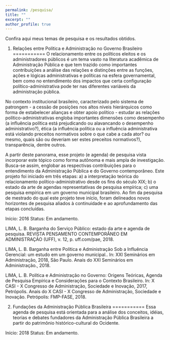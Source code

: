 ```yaml
---
permalink: /pesquisa/
title: ""
excerpt: ""
author_profile: true
---
```


Confira aqui meus temas de pesquisa e os resultados obtidos.

1) Relações entre Política e Administração no Governo Brasileiro
===========
O relacionamento entre os políticos eleitos e os administradores públicos é um tema vasto na literatura acadêmica de Administração Pública e que tem trazido como importantes contribuições a análise das relações e distinções entre as funções, ações e lógicas administrativas e políticas na esfera governamental, bem como no entendimento dos impactos que certa configuração político-administrativa pode ter nas diferentes variáveis da administração pública. 

No contexto institucional brasileiro, caracterizado pelo sistema de patrongem - a cessão de posições nos altos níveis hierárquicos como forma de estabelecer alianças e obter apoio político - estudar as relações político-administrativas engloba importantes dimensões como desempenho (a influência política está prejudicando ou alavancando o desempenho administrativo?), ética (a influência política ou a influência administrativa está violando preceitos normativos sobre o que cabe a cada ator? ou mesmo, quais são ou deveriam ser estes preceitos normativos?), transparência, dentre outros. 

A partir deste panorama, esse projeto (e agenda) de pesquisa vista incorporar este tópico como forma autônoma e mais ampla de investigação. Busca-se assim, englobar as respectivas contribuições para o entendimento da Administração Pública e do Governo contemporâneo. Este projeto foi iniciado em três etapas: a) a interpretação teórica do relacionamento político-administrativo desde os fins do século XIX; b) o estado da arte de agendas representativas de pesquisa empírica; c) uma pesquisa empírica em um governo municipal brasileiro. Ao fim da pesquisa de mestrado do qual este projeto teve início, foram delineados novos horizontes de pesquisa aliados à continuidade e ao aprofundamento das etapas concluídas.

Início: 2016
Status: Em andamento.

LIMA, L. B. Barganha do Serviço Público: estado da arte e agenda de pesquisa. REVISTA PENSAMENTO CONTEMPORÂNEO EM ADMINISTRAÇÃO (UFF), v. 12, p. uff.com/pae, 2018.

LIMA, L. B. Barganha entre Política e Administração Sob a Influência Gerencial: um estudo em um governo municipal.. In: XXI Seminários em Administração, 2018, São Paulo. Anais do XXI Seminários em Administração., 2018.

LIMA, L. B. Política e Administração no Governo: Origens Teóricas, Agenda de Pesquisa Empírica e Considerações para o Contexto Brasileiro. In: X CASI - X Congresso de Administração, Sociedade e Inovação, 2017, Petrópolis. Anais do X CASI - X Congresso de Administração, Sociedade e Inovação. Petrópolis: FMP-FASE, 2018.


2) Fundações da Administração Pública Brasileira
===========
Essa agenda de pesquisa está orientada para a análise dos conceitos, idéias, teorias e debates fundadores da Administração Pública Brasileira a partir do patrimônio histórico-cultural do Ocidente.

Início: 2018
Status: Em andamento.
